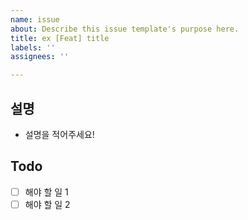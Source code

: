 ```yaml
---
name: issue
about: Describe this issue template's purpose here.
title: ex [Feat] title
labels: ''
assignees: ''

---
```


## 설명
- 설명을 적어주세요!

## Todo
- [ ] 해야 할 일 1
- [ ] 해야 할 일 2
